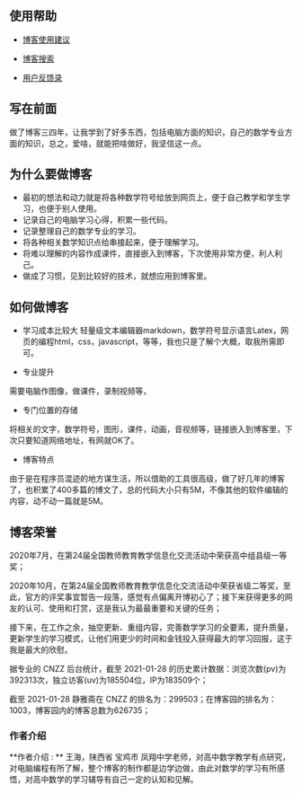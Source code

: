 ##  使用帮助

* <a  href="https://www.cnblogs.com/wanghai0666/p/12248429.html"  target="_blank">博客使用建议</a>  

*  <a href="https://www.cnblogs.com/wanghai0666/p/11155962.html"   target="_blank">博客搜索</a>

*  <a  href="https://www.cnblogs.com/wanghai0666/p/12653170.html"  target="_blank">用户反馈录</a> 


##  写在前面

做了博客三四年，让我学到了好多东西，包括电脑方面的知识，自己的数学专业方面的知识，总之，爱啥，就能把啥做好，我坚信这一点。

##   为什么要做博客

* 最初的想法和动力就是将各种数学符号给放到网页上，便于自己教学和学生学习，也便于别人使用。
*  记录自己的电脑学习心得，积累一些代码。
* 记录整理自己的数学专业的学习。
* 将各种相关数学知识点给串接起来，便于理解学习。
* 将难以理解的内容作成课件，直接嵌入到博客，下次使用非常方便，利人利己。
*  做成了习惯，见到比较好的技术，就想应用到博客里。

## 如何做博客

*  学习成本比较大
轻量级文本编辑器markdown，数学符号显示语言Latex，网页的编程html，css，javascript，等等，我也只是了解个大概，取我所需即可。

*  专业提升

需要电脑作图像，做课件，录制视频等，

* 专门位置的存储

将相关的文字，数学符号，图形，课件，动画，音视频等，链接嵌入到博客里，下次只要知道网络地址，有网就OK了。

*  博客特点

由于是在程序员混迹的地方谋生活，所以借助的工具很高级，做了好几年的博客了，也积累了400多篇的博文了，总的代码大小只有5M，不像其他的软件编辑的内容，动不动一篇就是5M。


## 博客荣誉

2020年7月，在第24届全国教师教育教学信息化交流活动中荣获高中组县级一等奖；

2020年10月，在第24届全国教师教育教学信息化交流活动中荣获省级二等奖，至此，官方的评奖事宜暂告一段落，感觉有点偏离开博初心了；接下来获得更多的网友的认可、使用和打赏，这是我认为最最重要和关键的任务；

接下来，在工作之余，抽空更新、重组内容，完善数学学习的全要素，提升质量，更新学生的学习模式，让他们用更少的时间和金钱投入获得最大的学习回报，这于我是最大的欣慰。

据专业的 CNZZ 后台统计，截至 2021-01-28 的历史累计数据：浏览次数(pv)为392313次，独立访客(uv)为185504位，IP为183509个；

截至 2021-01-28 静雅斋在 CNZZ 的排名为：299503；在博客园的排名为：1003，博客园内的博客总数为626735；

### 作者介绍

**作者介绍 : **  王海，陕西省 宝鸡市 凤翔中学老师，对高中数学教学有点研究，对电脑编程有所了解，整个博客的制作都是边学边做，由此对数学的学习有所感悟，对高中数学的学习辅导有自己一定的认知和见解。